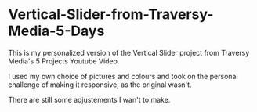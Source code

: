 # Vertical-Slider-from-Traversy-Media-5-Days

This is my personalized version of the Vertical Slider project from Traversy Media's 5 Projects Youtube Video.

I used my own choice of pictures and colours and took on the personal challenge of making it responsive, as the original wasn't.

There are still some adjustements I wan't to make.

